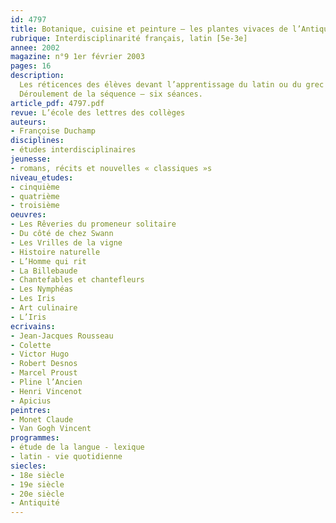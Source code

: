 ```yaml
---
id: 4797
title: Botanique, cuisine et peinture – les plantes vivaces de l’Antiquité
rubrique: Interdisciplinarité français, latin [5e-3e]
annee: 2002
magazine: n°9 1er février 2003
pages: 16
description: 
  Les réticences des élèves devant l’apprentissage du latin ou du grec tiennent le plus souvent à cette idée que ce sont des langues mortes, inutiles pour la communication entre contemporains. On peut montrer que le latin est vivant par divers cheminements, une approche de la botanique, par exemple, prouve qu’il est actuellement encore indispensable à la compréhension entre scientifiques d’origines linguistiques très différentes. Sur le plan des compétences requises, la botanique permet une approche scientifique et esthétique du discours descriptif et son application à la pharmacopée ou à la cuisine donne l’occasion de voir ou de revoir les modalités injonctives de l’énonciation. Enfin, parce qu’il semble que la meilleure façon de réveiller le latin, c’est de le faire dialoguer avec d’autres disciplines, la séquence proposée inclut une part importante d’activités sur des textes français et sur l’image.
  Déroulement de la séquence – six séances.
article_pdf: 4797.pdf
revue: L’école des lettres des collèges
auteurs:
- Françoise Duchamp
disciplines:
- études interdisciplinaires
jeunesse:
- romans, récits et nouvelles « classiques »s
niveau_etudes:
- cinquième
- quatrième
- troisième
oeuvres:
- Les Rêveries du promeneur solitaire
- Du côté de chez Swann
- Les Vrilles de la vigne
- Histoire naturelle
- L’Homme qui rit
- La Billebaude
- Chantefables et chantefleurs
- Les Nymphéas
- Les Iris
- Art culinaire
- L’Iris
ecrivains:
- Jean-Jacques Rousseau
- Colette
- Victor Hugo
- Robert Desnos
- Marcel Proust
- Pline l’Ancien
- Henri Vincenot
- Apicius
peintres:
- Monet Claude
- Van Gogh Vincent
programmes:
- étude de la langue - lexique
- latin - vie quotidienne
siecles:
- 18e siècle
- 19e siècle
- 20e siècle
- Antiquité
---
```


